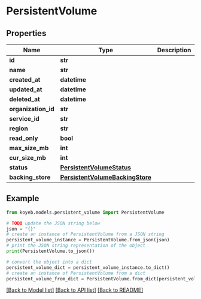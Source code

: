 # PersistentVolume


## Properties

Name | Type | Description | Notes
------------ | ------------- | ------------- | -------------
**id** | **str** |  | [optional] 
**name** | **str** |  | [optional] 
**created_at** | **datetime** |  | [optional] 
**updated_at** | **datetime** |  | [optional] 
**deleted_at** | **datetime** |  | [optional] 
**organization_id** | **str** |  | [optional] 
**service_id** | **str** |  | [optional] 
**region** | **str** |  | [optional] 
**read_only** | **bool** |  | [optional] 
**max_size_mb** | **int** |  | [optional] 
**cur_size_mb** | **int** |  | [optional] 
**status** | [**PersistentVolumeStatus**](PersistentVolumeStatus.md) |  | [optional] 
**backing_store** | [**PersistentVolumeBackingStore**](PersistentVolumeBackingStore.md) |  | [optional] 

## Example

```python
from koyeb.models.persistent_volume import PersistentVolume

# TODO update the JSON string below
json = "{}"
# create an instance of PersistentVolume from a JSON string
persistent_volume_instance = PersistentVolume.from_json(json)
# print the JSON string representation of the object
print(PersistentVolume.to_json())

# convert the object into a dict
persistent_volume_dict = persistent_volume_instance.to_dict()
# create an instance of PersistentVolume from a dict
persistent_volume_from_dict = PersistentVolume.from_dict(persistent_volume_dict)
```
[[Back to Model list]](../README.md#documentation-for-models) [[Back to API list]](../README.md#documentation-for-api-endpoints) [[Back to README]](../README.md)


